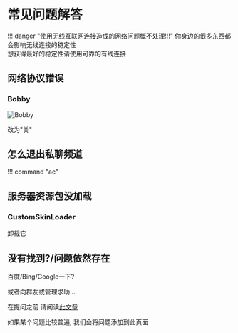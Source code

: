 # 常见问题解答

!!! danger "使用无线互联网连接造成的网络问题概不处理!!!"
    你身边的很多东西都会影响无线连接的稳定性  
    想获得最好的稳定性请使用可靠的有线连接
<!-- ## 如何调整大厅音乐音量?
![音量调节亮](https://img.fastmirror.net/s/2025/08/12/689b3e2883b8a.png#only-light)
![音量调节暗](https://img.fastmirror.net/s/2025/08/12/689b3e2916708.png#only-dark) -->

## 网络协议错误

### Bobby

![Bobby](https://img.fastmirror.net/s/2025/08/26/68adc1ec1e81e.png)

改为"关"

## 怎么退出私聊频道

!!! command "ac"

## 服务器资源包没加载

### CustomSkinLoader

卸载它

## 没有找到?/问题依然存在

百度/Bing/Google一下?

或者向群友或管理求助...

在提问之前 请阅读[此文章](https://github.com/ryanhanwu/How-To-Ask-Questions-The-Smart-Way/blob/main/README-zh_CN.md)

如果某个问题比较普遍, 我们会将问题添加到此页面

